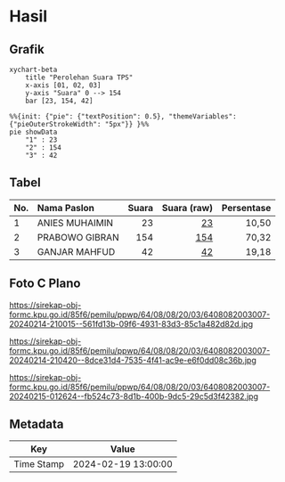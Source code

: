 # Hasil

## Grafik

```mermaid
xychart-beta
    title "Perolehan Suara TPS"
    x-axis [01, 02, 03]
    y-axis "Suara" 0 --> 154
    bar [23, 154, 42]
```

```mermaid
%%{init: {"pie": {"textPosition": 0.5}, "themeVariables": {"pieOuterStrokeWidth": "5px"}} }%%
pie showData
    "1" : 23
    "2" : 154
    "3" : 42
```

## Tabel

| No. | Nama Paslon    | Suara | Suara (raw) | Persentase |
|:--- |:-------------- | -----:| -----------:| ----------:|
| 1   | ANIES MUHAIMIN | 23    | [23][p-1]   | 10,50      |
| 2   | PRABOWO GIBRAN | 154   | [154][p-2]  | 70,32      |
| 3   | GANJAR MAHFUD  | 42    | [42][p-3]   | 19,18      |


[p-1]: https://github.com/gigit-pemilu/pemilu-2024-64-kalimantan-timur/blob/main/pilpres/hitung-suara/sub/64-kalimantan-timur/sub/08-kutai-timur/sub/08-kombeng/sub/2003-sukamaju/sub/007-tps/sub/paslon-1.txt
[p-2]: https://github.com/gigit-pemilu/pemilu-2024-64-kalimantan-timur/blob/main/pilpres/hitung-suara/sub/64-kalimantan-timur/sub/08-kutai-timur/sub/08-kombeng/sub/2003-sukamaju/sub/007-tps/sub/paslon-2.txt
[p-3]: https://github.com/gigit-pemilu/pemilu-2024-64-kalimantan-timur/blob/main/pilpres/hitung-suara/sub/64-kalimantan-timur/sub/08-kutai-timur/sub/08-kombeng/sub/2003-sukamaju/sub/007-tps/sub/paslon-3.txt

## Foto C Plano

https://sirekap-obj-formc.kpu.go.id/85f6/pemilu/ppwp/64/08/08/20/03/6408082003007-20240214-210015--561fd13b-09f6-4931-83d3-85c1a482d82d.jpg

https://sirekap-obj-formc.kpu.go.id/85f6/pemilu/ppwp/64/08/08/20/03/6408082003007-20240214-210420--8dce31d4-7535-4f41-ac9e-e6f0dd08c36b.jpg

https://sirekap-obj-formc.kpu.go.id/85f6/pemilu/ppwp/64/08/08/20/03/6408082003007-20240215-012624--fb524c73-8d1b-400b-9dc5-29c5d3f42382.jpg


## Metadata

| Key        | Value               |
| ---------- | ------------------- |
| Time Stamp | 2024-02-19 13:00:00 |



